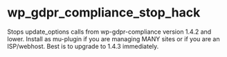 # wp_gdpr_compliance_stop_hack

Stops update_options calls from wp-gdpr-compliance version 1.4.2 and lower. Install as mu-plugin if you are managing MANY sites or if you are an ISP/webhost. Best is to upgrade to 1.4.3 immediately.

